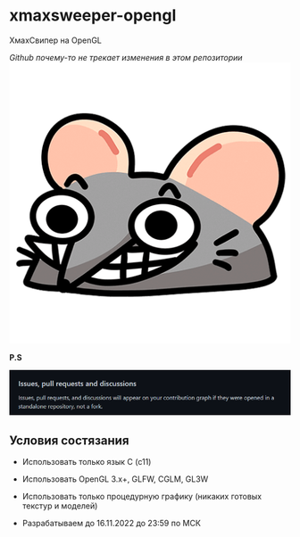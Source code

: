 # xmaxsweeper-opengl
ХмахСвипер на OpenGL

*Github почему-то не трекает изменения в этом репозитории*
![Мыш](./.assets/preview.png)

**P.S**

![Github](./.assets/preview-github.png)

## Условия состязания

- Использовать только язык C (c11)

- Использовать OpenGL 3.x+, GLFW, CGLM, GL3W

- Использовать только процедурную графику (никаких готовых текстур и моделей)

- Разрабатываем до 16.11.2022 до 23:59 по МСК
